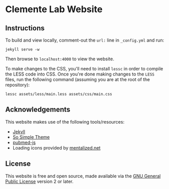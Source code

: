 # Clemente Lab Website

## Instructions

To build and view locally, comment-out the ```url:``` line in ```_config.yml```
and run:

```jekyll serve -w```

Then browse to ```localhost:4000``` to view the website.

To make changes to the CSS, you'll need to install ```lessc``` in order to
compile the LESS code into CSS. Once you're done making changes to the
```LESS``` files, run the following command (assuming you are at the root of
the repository):

```lessc assets/less/main.less assets/css/main.css```

## Acknowledgements

This website makes use of the following tools/resources:

* [Jekyll](http://jekyllrb.com/)
* [So Simple Theme](http://mademistakes.com/articles/so-simple-jekyll-theme.html)
* [pubmed-js](https://github.com/ebolyen/pubmed-js)
* Loading icons provided by [mentalized.net](http://mentalized.net/activity-indicators/)

## License

This website is free and open source, made available via the
[GNU General Public License](LICENSE) version 2 or later.

